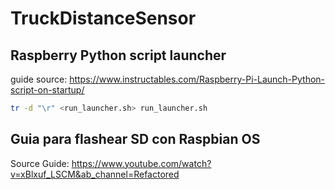 # TruckDistanceSensor

##

## Raspberry Python script launcher

guide source: https://www.instructables.com/Raspberry-Pi-Launch-Python-script-on-startup/
```sh
tr -d "\r" <run_launcher.sh> run_launcher.sh
```

## Guia para flashear SD con Raspbian OS

Source Guide: 
https://www.youtube.com/watch?v=xBlxuf_LSCM&ab_channel=Refactored

